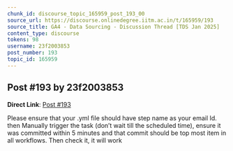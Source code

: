 ```yaml
---
chunk_id: discourse_topic_165959_post_193_00
source_url: https://discourse.onlinedegree.iitm.ac.in/t/165959/193
source_title: GA4 - Data Sourcing - Discussion Thread [TDS Jan 2025]
content_type: discourse
tokens: 98
username: 23f2003853
post_number: 193
topic_id: 165959
---
```


## Post #193 by 23f2003853

**Direct Link**: [Post #193](https://discourse.onlinedegree.iitm.ac.in/t/165959/193)

Please ensure that your .yml file should have step name as your email Id. then Manually trigger the task (don’t wait till the scheduled time), ensure it was committed within 5 minutes and that commit should be top most item in all workflows. Then check it, it will work
